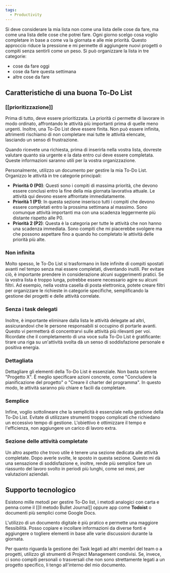 ```yaml
---
tags:
  - Productivity
---
```

Si deve considerare la mia lista non come una lista delle cose da fare, ma come una lista delle cose che potrei fare. Ogni giorno scelgo cosa voglio completare in base a come va la giornata e alle mie priorità. Questo approccio riduce la pressione e mi permette di aggiungere nuovi progetti o compiti senza sentirli come un peso.
Si può organizzare la lista in tre categorie:
* cose da fare oggi
* cose da fare questa settimana
* altre cose da fare

## Caratteristiche di una buona To-Do List

### [[prioritizzazione]]

Prima di tutto, deve essere prioritizzata. La priorità ci permette di lavorare in modo ordinato, affrontando le attività più importanti prima di quelle meno urgenti.
Inoltre, una To-Do List deve essere finita. Non può essere infinita, altrimenti rischiamo di non completare mai tutte le attività elencate, lasciando un senso di frustrazione.

Quando ricevete una richiesta, prima di inserirla nella vostra lista, dovreste valutare quanto sia urgente e la data entro cui deve essere completata. Queste informazioni saranno utili per la vostra organizzazione.

Personalmente, utilizzo un documento per gestire la mia To-Do List. Organizzo le attività in tre categorie principali:

* **Priorità 0 (P0)**: Questi sono i compiti di massima priorità, che devono essere conclusi entro la fine della mia giornata lavorativa attuale. Le attività qui devono essere affrontate immediatamente.
* **Priorità 1 (P1)**: In questa sezione inserisco tutti i compiti che devono essere completati entro la prossima settimana al massimo. Sono comunque attività importanti ma con una scadenza leggermente più distante rispetto alle P0.
* **Priorità 2 (P2)**: Questa è la categoria per tutte le attività che non hanno una scadenza immediata. Sono compiti che mi piacerebbe svolgere ma che possono aspettare fino a quando ho completato le attività delle priorità più alte.

### Non infinita

Molto spesso, le To-Do List si trasformano in liste infinite di compiti spostati avanti nel tempo senza mai essere completati, diventando inutili. Per evitare ciò, è importante prendere in considerazione alcuni suggerimenti pratici.
Se la vostra lista è troppo lunga, potrebbe essere necessario agire su alcuni filtri.
Ad esempio, nella vostra casella di posta elettronica, potete creare filtri per organizzare le richieste in categorie specifiche, semplificando la gestione dei progetti e delle attività correlate.

### Senza i task delegati

Inoltre, è importante eliminare dalla lista le attività delegate ad altri, assicurandovi che le persone responsabili si occupino di portarle avanti. Questo vi permetterà di concentrarvi sulle attività più rilevanti per voi. Ricordate che il completamento di una voce sulla To-Do List è gratificante: tirare una riga su un'attività svolta dà un senso di soddisfazione personale e positiva energia.

### Dettagliata

Dettagliare gli elementi della To-Do List è essenziale. Non basta scrivere "Progetto X". È meglio specificare azioni concrete, come "Concludere la pianificazione del progetto" o "Creare il charter del programma".
In questo modo, le attività saranno più chiare e facili da completare.

### Semplice 

Infine, voglio sottolineare che la semplicità è essenziale nella gestione della To-Do List. Evitate di utilizzare strumenti troppo complicati che richiedano un eccessivo tempo di gestione. L'obiettivo è ottimizzare il tempo e l'efficienza, non aggiungere un carico di lavoro extra.

### Sezione delle attività completate 

Un altro aspetto che trovo utile è tenere una sezione dedicata alle attività completate. Dopo averle svolte, le sposto in questa sezione. Questo mi dà una sensazione di soddisfazione e, inoltre, rende più semplice fare un riassunto del lavoro svolto in periodi più lunghi, come sei mesi, per valutazioni aziendali.


## Supporto tecnologico

Esistono mille metodi per gestire To-Do list, i metodi analogici con carta e penna come il [[Il metodo Bullet Journal]] oppure app come **Todoist** o documenti più semplici come Google Docs.

L'utilizzo di un documento digitale è più pratico e permette una maggiore flessibilità. Posso copiare e incollare informazioni da diverse fonti e aggiungere o togliere elementi in base alle varie discussioni durante la giornata.

Per quanto riguarda la gestione dei Task legati ad altri membri del team o a progetti, utilizzo gli strumenti di Project Management condivisi. Se, invece, ci sono compiti personali o trasversali che non sono strettamente legati a un progetto specifico, li tengo all'interno del mio documento.



